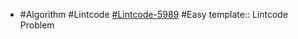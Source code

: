 - #Algorithm #Lintcode [#Lintcode-5989](https://www.lintcode.com/problem/127/) #Easy
  template:: Lintcode Problem